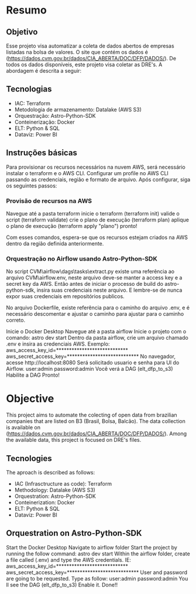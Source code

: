 # Resumo

## Objetivo
Esse projeto visa automatizar a coleta de dados abertos de empresas listadas na bolsa de valores. O site que contém os dados é (https://dados.cvm.gov.br/dados/CIA_ABERTA/DOC/DFP/DADOS/). De todos os dados disponíveis, este projeto visa coletar as DRE's.
A abordagem é descrita a seguir:

## Tecnologias
* IAC: Terraform
* Metodologia de armazenamento: Datalake (AWS S3)
* Orquestração: Astro-Python-SDK
* Conteinerização: Docker
* ELT: Python & SQL
* Dataviz: Power BI

## Instruções básicas
Para provisionar os recursos necessários na nuvem AWS, será necessário instalar o terraform e o AWS CLI. Configurar um profile no AWS CLI passando as credenciais, região e formato de arquivo. Após configurar, siga os seguintes passos:

### Provisão de recursos na AWS
Navegue até a pasta terraform
inicie o terraform (terraform init)
valide o script (terraform validate)
crie o plano de execução (terraform plan)
aplique o plano de execução (terraform apply "plano")
pronto!

Com esses comandos, espera-se que os recursos estejam criados na AWS dentro da região definida anteriormente.

### Orquestração no Airflow usando Astro-Python-SDK
No script CVM\airflow\dags\tasks\extract.py existe uma referência ao arquivo CVM\airflow\.env, neste arquivo deve-se manter a access key e a secret key da AWS. Então antes de iniciar o processo de build do astro-python-sdk, insira suas credenciais neste arquivo. E lembre-se de nunca expor suas credenciais em repositórios publicos.

No arquivo Dockerfile, existe referência para o caminho do arquivo .env, e é necessário descomentar e ajustar o caminho para ajustar para o caminho correto.

Inicie o Docker Desktop
Navegue até a pasta airflow
Inicie o projeto com o comando: astro dev start
Dentro da pasta airflow, crie um arquivo chamado .env e insira as credenciais AWS.
Exemplo:
aws_access_key_id=****************************
aws_secret_access_key=****************************
No navegador, acesse http://localhost:8080
Será solicitado usuario e senha para UI do Airflow.
user:admin
password:admin
Você verá a DAG (elt_dfp_to_s3)
Habilite a DAG
Pronto!

# Objective
This project aims to automate the colecting of open data from brazilian companies that are listed on B3 (Brasil, Bolsa, Balcão). The data collection is available on (https://dados.cvm.gov.br/dados/CIA_ABERTA/DOC/DFP/DADOS/). Among the available data, this project is focused on DRE's files.

## Tecnologies
The aproach is described as follows:

* IAC (Infrasctructure as code): Terraform
* Methodology: Datalake (AWS S3)
* Orquestration: Astro-Python-SDK
* Conteinerization: Docker
* ELT: Python & SQL
* Dataviz: Power BI

## Orquestration on Astro-Python-SDK
Start the Docker Desktop
Navigate to airflow folder
Start the project by running the follow command: astro dev start
Within the airflow folder, create a file called (.env) and type the AWS credentials.
IE:
aws_access_key_id=****************************
aws_secret_access_key=****************************
User and password are going to be requested. Type as follow:
user:admin
password:admin
You ll see the DAG (elt_dfp_to_s3)
Enable it.
Done!!

